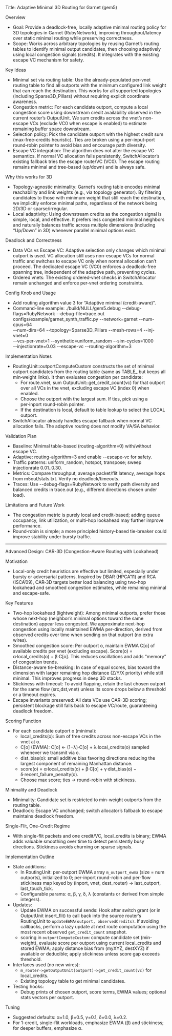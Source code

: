 Title: Adaptive Minimal 3D Routing for Garnet (gem5)

Overview
- Goal: Provide a deadlock-free, locally adaptive minimal routing policy for 3D topologies in Garnet (RubyNetwork), improving throughput/latency over static minimal routing while preserving correctness.
- Scope: Works across arbitrary topologies by reusing Garnet’s routing tables to identify minimal output candidates, then choosing adaptively using local congestion signals (credits). It integrates with the existing escape VC mechanism for safety.

Key Ideas
- Minimal set via routing table: Use the already-populated per-vnet routing table to find all outports with the minimum configured link weight that can reach the destination. This works for all supported topologies (including Sparse3D_Pillars) without requiring explicit coordinate awareness.
- Congestion metric: For each candidate outport, compute a local congestion score using downstream credit availability observed in the current router’s OutputUnit. We sum credits across the vnet’s non-escape VCs (exclude VC0 when escape is enabled) to estimate remaining buffer space downstream.
- Selection policy: Pick the candidate outport with the highest credit sum (max-free-credits heuristic). Ties are broken using a per-input-port round‑robin pointer to avoid bias and encourage path diversity.
- Escape VC integration: The algorithm does not alter the escape VC semantics. If normal VC allocation fails persistently, SwitchAllocator’s existing fallback tries the escape route/VC (VC0). The escape routing remains minimal and tree-based (up/down) and is always safe.

Why this works for 3D
- Topology-agnostic minimality: Garnet’s routing table encodes minimal reachability and link weights (e.g., via topology generator). By filtering candidates to those with minimum weight that still reach the destination, we implicitly enforce minimal paths, regardless of the network being 2D/3D or sparse/irregular.
- Local adaptivity: Using downstream credits as the congestion signal is simple, local, and effective. It prefers less congested minimal neighbors and naturally balances traffic across multiple dimensions (including “Up/Down” in 3D) whenever parallel minimal options exist.

Deadlock and Correctness
- Data VCs vs Escape VC: Adaptive selection only changes which minimal outport is used. VC allocation still uses non-escape VCs for normal traffic and switches to escape VC only when normal allocation can’t proceed. The dedicated escape VC (VC0) enforces a deadlock-free spanning tree, independent of the adaptive path, preventing cycles.
- Ordered vnets: The existing ordered‑vnet checks in SwitchAllocator remain unchanged and enforce per‑vnet ordering constraints.

Config Knob and Usage
- Add routing algorithm value 3 for “Adaptive minimal (credit-aware)”.
- Command-line example:
  ./build/NULL/gem5.debug --debug-flags=RubyNetwork --debug-file=trace.out \
    configs/example/garnet_synth_traffic.py --network=garnet --num-cpus=64 \
    --num-dirs=64 --topology=Sparse3D_Pillars --mesh-rows=4 --inj-vnet=0 \
    --vcs-per-vnet=1 --synthetic=uniform_random --sim-cycles=1000 \
    --injectionrate=0.03 --escape-vc --routing-algorithm=3

Implementation Notes
- RoutingUnit::outportComputeCustom constructs the set of minimal outport candidates from the routing table (same as TABLE_ but keeps all min‑weight links). It then evaluates congestion per candidate:
  - For route.vnet, sum OutputUnit::get_credit_count(vc) for that outport over all VCs in the vnet, excluding escape VC (index 0) when enabled.
  - Choose the outport with the largest sum. If ties, pick using a per‑inport round‑robin pointer.
  - If the destination is local, default to table lookup to select the LOCAL outport.
- SwitchAllocator already handles escape fallback when normal VC allocation fails. The adaptive routing does not modify VA/SA behavior.

Validation Plan
- Baseline: Minimal table-based (routing-algorithm=0) with/without escape VC.
- Adaptive: routing-algorithm=3 and enable --escape-vc for safety.
- Traffic patterns: uniform_random, hotspot, transpose; sweep injectionrate 0.01..0.30.
- Metrics: Compare throughput, average packet/flit latency, average hops from m5out/stats.txt. Verify no deadlock/timeouts.
- Traces: Use --debug-flags=RubyNetwork to verify path diversity and balanced credits in trace.out (e.g., different directions chosen under load).

Limitations and Future Work
- The congestion metric is purely local and credit-based; adding queue occupancy, link utilization, or multi-hop lookahead may further improve performance.
- Round‑robin is simple; a more principled history-based tie-breaker could improve stability under bursty traffic.

---

Advanced Design: CAR-3D (Congestion-Aware Routing with Lookahead)

Motivation
- Local-only credit heuristics are effective but limited, especially under bursty or adversarial patterns. Inspired by DBAR (HPCA’11) and RCA (ISCA’09), CAR‑3D targets better load balancing using two-hop lookahead and smoothed congestion estimates, while remaining minimal and escape-safe.

Key Features
- Two-hop lookahead (lightweight): Among minimal outports, prefer those whose next-hop (neighbor’s minimal options toward the same destination) appear less congested. We approximate next-hop congestion using locally maintained EWMA per-direction, derived from observed credits over time when sending on that outport (no extra wires).
- Smoothed congestion score: Per outport o, maintain EWMA C[o] of available credits per vnet (excluding escape). Score(o) = α·local_credits(o) + β·C[o]. This reduces oscillations and adds “memory” of congestion trends.
- Distance-aware tie-breaking: In case of equal scores, bias toward the dimension with larger remaining hop distance (Z/Y/X priority) while still minimal. This improves progress in deep 3D stacks.
- Stickiness with timeout: To avoid flapping, retain the last chosen outport for the same flow (src,dst,vnet) unless its score drops below a threshold or a timeout expires.
- Escape invariants preserved: All data VCs use CAR-3D scoring; persistent blockage still falls back to escape VC/route, guaranteeing deadlock freedom.

Scoring Function
- For each candidate outport o (minimal):
  - local_credits(o): Sum of free credits across non-escape VCs in the vnet at o.
  - C[o] (EWMA): C[o] ← (1−λ)·C[o] + λ·local_credits(o) sampled whenever we transmit via o.
  - dist_bias(o): small additive bias favoring directions reducing the largest component of remaining Manhattan distance.
  - score(o) = α·local_credits(o) + β·C[o] + γ·dist_bias(o) − δ·recent_failure_penalty(o).
  - Choose max score; ties → round-robin with stickiness.

Minimality and Deadlock
- Minimality: Candidate set is restricted to min-weight outports from the routing table.
- Deadlock: Escape VC unchanged; switch allocator’s fallback to escape maintains deadlock freedom.

Single-Flit, One-Credit Regime
- With single-flit packets and one credit/VC, local_credits is binary; EWMA adds valuable smoothing over time to detect persistently busy directions. Stickiness avoids churning on sparse signals.

Implementation Outline
- State additions:
  - In RoutingUnit: per-outport EWMA array `m_outport_ewma` (size = num outports), initialized to 0; per-inport round-robin and per-flow stickiness map keyed by (inport, vnet, dest_router) → last_outport, last_touch_tick.
  - Configurable params: α, β, γ, δ, λ (constants or derived from simple integers).
- Updates:
  - Update EWMA on successful sends: Hook after switch grant (or in OutputUnit insert_flit) to call back into the source router’s RoutingUnit to `updateEWMA(outport, observedCredits)`. If avoiding callbacks, perform a lazy update at next route computation using the most recent observed `get_credit_count` snapshot.
  - scoring in `outportComputeCustom`: compute candidate set (min-weight), evaluate score per outport using current local_credits and stored EWMA; apply distance bias from (myXYZ, destXYZ) if available or deducible; apply stickiness unless score gap exceeds threshold.
- Interfaces used (no new wires):
  - `m_router->getOutputUnit(outport)->get_credit_count(vc)` for local_credits.
  - Existing topology table to get minimal candidates.
- Testing hooks:
  - Debug prints of chosen outport, score terms, EWMA values; optional stats vectors per outport.

Tuning
- Suggested defaults: α=1.0, β=0.5, γ=0.1, δ=0.0, λ=0.2.
- For 1-credit, single-flit workloads, emphasize EWMA (β) and stickiness; for deeper buffers, emphasize α.
